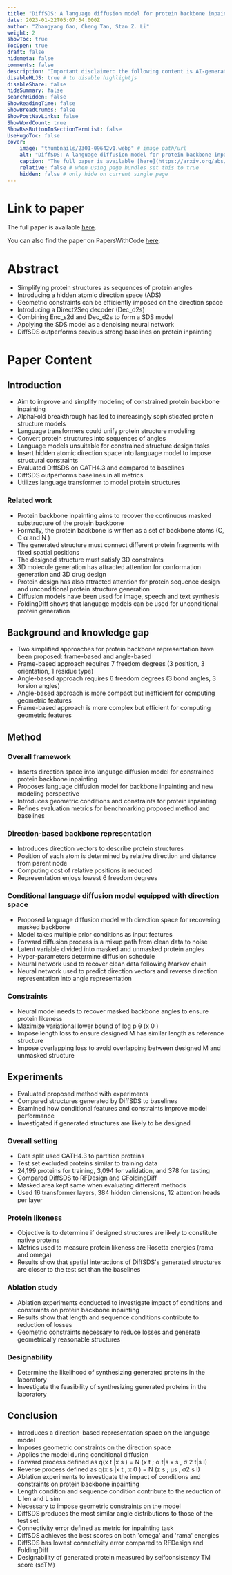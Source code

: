 ```yaml
---
title: "DiffSDS: A language diffusion model for protein backbone inpainting under geometric conditions and constraints"
date: 2023-01-22T05:07:54.000Z
author: "Zhangyang Gao, Cheng Tan, Stan Z. Li"
weight: 2
showToc: true
TocOpen: true
draft: false
hidemeta: false
comments: false
description: "Important disclaimer: the following content is AI-generated, please make sure to fact check the presented information by reading the full paper."
disableHLJS: true # to disable highlightjs
disableShare: false
hideSummary: false
searchHidden: false
ShowReadingTime: false
ShowBreadCrumbs: false
ShowPostNavLinks: false
ShowWordCount: true
ShowRssButtonInSectionTermList: false
UseHugoToc: false
cover:
    image: "thumbnails/2301-09642v1.webp" # image path/url
    alt: "DiffSDS: A language diffusion model for protein backbone inpainting under geometric conditions and constraints" # alt text
    caption: "The full paper is available [here](https://arxiv.org/abs/2301.09642)." # display caption under cover
    relative: false # when using page bundles set this to true
    hidden: false # only hide on current single page
---
```


# Link to paper
The full paper is available [here](https://arxiv.org/abs/2301.09642).

You can also find the paper on PapersWithCode [here](https://paperswithcode.com/paper/diffsds-a-language-diffusion-model-for).

# Abstract
- Simplifying protein structures as sequences of protein angles
- Introducing a hidden atomic direction space (ADS)
- Geometric constraints can be efficiently imposed on the direction space
- Introducing a Direct2Seq decoder (Dec_d2s)
- Combining Enc_s2d and Dec_d2s to form a SDS model
- Applying the SDS model as a denoising neural network
- DiffSDS outperforms previous strong baselines on protein inpainting

# Paper Content

## Introduction
- Aim to improve and simplify modeling of constrained protein backbone inpainting
- AlphaFold breakthrough has led to increasingly sophisticated protein structure models
- Language transformers could unify protein structure modeling
- Convert protein structures into sequences of angles
- Language models unsuitable for constrained structure design tasks
- Insert hidden atomic direction space into language model to impose structural constraints
- Evaluated DiffSDS on CATH4.3 and compared to baselines
- DiffSDS outperforms baselines in all metrics
- Utilizes language transformer to model protein structures

### Related work
- Protein backbone inpainting aims to recover the continuous masked substructure of the protein backbone
- Formally, the protein backbone is written as a set of backbone atoms (C, C α and N )
- The generated structure must connect different protein fragments with fixed spatial positions
- The designed structure must satisfy 3D constraints
- 3D molecule generation has attracted attention for conformation generation and 3D drug design
- Protein design has also attracted attention for protein sequence design and unconditional protein structure generation
- Diffusion models have been used for image, speech and text synthesis
- FoldingDiff shows that language models can be used for unconditional protein generation

## Background and knowledge gap
- Two simplified approaches for protein backbone representation have been proposed: frame-based and angle-based
- Frame-based approach requires 7 freedom degrees (3 position, 3 orientation, 1 residue type)
- Angle-based approach requires 6 freedom degrees (3 bond angles, 3 torsion angles)
- Angle-based approach is more compact but inefficient for computing geometric features
- Frame-based approach is more complex but efficient for computing geometric features

## Method

### Overall framework
- Inserts direction space into language diffusion model for constrained protein backbone inpainting
- Proposes language diffusion model for backbone inpainting and new modeling perspective
- Introduces geometric conditions and constraints for protein inpainting
- Refines evaluation metrics for benchmarking proposed method and baselines

### Direction-based backbone representation
- Introduces direction vectors to describe protein structures
- Position of each atom is determined by relative direction and distance from parent node
- Computing cost of relative positions is reduced
- Representation enjoys lowest 6 freedom degrees

### Conditional language diffusion model equipped with direction space
- Proposed language diffusion model with direction space for recovering masked backbone
- Model takes multiple prior conditions as input features
- Forward diffusion process is a mixup path from clean data to noise
- Latent variable divided into masked and unmasked protein angles
- Hyper-parameters determine diffusion schedule
- Neural network used to recover clean data following Markov chain
- Neural network used to predict direction vectors and reverse direction representation into angle representation

### Constraints
- Neural model needs to recover masked backbone angles to ensure protein likeness
- Maximize variational lower bound of log p θ (x 0 )
- Impose length loss to ensure designed M has similar length as reference structure
- Impose overlapping loss to avoid overlapping between designed M and unmasked structure

## Experiments
- Evaluated proposed method with experiments
- Compared structures generated by DiffSDS to baselines
- Examined how conditional features and constraints improve model performance
- Investigated if generated structures are likely to be designed

### Overall setting
- Data split used CATH4.3 to partition proteins
- Test set excluded proteins similar to training data
- 24,199 proteins for training, 3,094 for validation, and 378 for testing
- Compared DiffSDS to RFDesign and CFoldingDiff
- Masked area kept same when evaluating different methods
- Used 16 transformer layers, 384 hidden dimensions, 12 attention heads per layer

### Protein likeness
- Objective is to determine if designed structures are likely to constitute native proteins
- Metrics used to measure protein likeness are Rosetta energies (rama and omega)
- Results show that spatial interactions of DiffSDS's generated structures are closer to the test set than the baselines

### Ablation study
- Ablation experiments conducted to investigate impact of conditions and constraints on protein backbone inpainting
- Results show that length and sequence conditions contribute to reduction of losses
- Geometric constraints necessary to reduce losses and generate geometrically reasonable structures

### Designability
- Determine the likelihood of synthesizing generated proteins in the laboratory
- Investigate the feasibility of synthesizing generated proteins in the laboratory

## Conclusion
- Introduces a direction-based representation space on the language model
- Imposes geometric constraints on the direction space
- Applies the model during conditional diffusion
- Forward process defined as q(x t |x s ) = N (x t ; α t|s x s , σ 2 t|s I)
- Reverse process defined as q(x s |x t , x 0 ) = N (z s ; μs , σ2 s I)
- Ablation experiments to investigate the impact of conditions and constraints on protein backbone inpainting
- Length condition and sequence condition contribute to the reduction of L len and L sim
- Necessary to impose geometric constraints on the model
- DiffSDS produces the most similar angle distributions to those of the test set
- Connectivity error defined as metric for inpainting task
- DiffSDS achieves the best scores on both 'omega' and 'rama' energies
- DiffSDS has lowest connectivity error compared to RFDesign and FoldingDiff
- Designability of generated protein measured by selfconsistency TM score (scTM)
